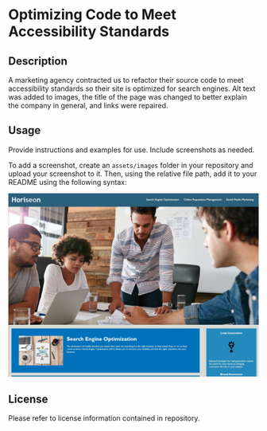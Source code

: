 # Optimizing Code to Meet Accessibility Standards

## Description

A marketing agency contracted us to refactor their source code to meet accessibility standards so their site is optimized for search engines. Alt text was added to images, the title of the page was changed to better explain the company in general, and links were repaired.

## Usage

Provide instructions and examples for use. Include screenshots as needed.

To add a screenshot, create an `assets/images` folder in your repository and upload your screenshot to it. Then, using the relative file path, add it to your README using the following syntax:

![Image of finihsed webpage](assets/images/screenshot-challenge1.jpg)

## License

Please refer to license information contained in repository.
